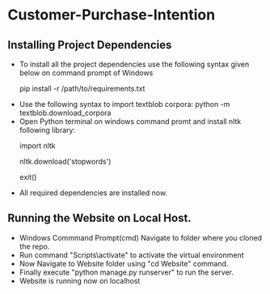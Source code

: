 # Customer-Purchase-Intention

## Installing Project Dependencies
-  To install all the project dependencies use the following syntax given below on command prompt      of Windows
     <p align="left">pip install -r /path/to/requirements.txt</p>
-  Use the following syntax to import textblob corpora: python -m textblob.download_corpora
-  Open Python terminal on windows command promt and install nltk following library:
        <p align="left"> import nltk </p>
        <p align="left"> nltk.download('stopwords') </p>
        <p align="left"> exit() </p>
-  All required dependencies are installed now.

## Running the Website on Local Host.
- Windows Commmand Prompt(cmd) Navigate to folder where you cloned the repo.
- Run command <a target="_blank">"Scripts\activate"</a> to activate the virtual environment
- Now Navigate to Website folder using <a target="_blank">"cd Website"</a> command.
- Finally execute <a target="_blank"> "python manage.py runserver" </a> to run the server.
- Website is running now on localhost
